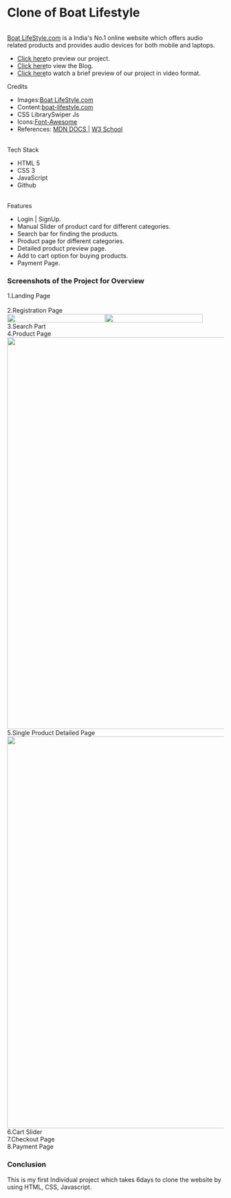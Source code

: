 
<h1>Clone of Boat Lifestyle</h1>
    <img src="https://miro.medium.com/max/910/1*LYRyXBpA3BVYpdd45uHyKg.png" alt="">
    <p><a href="https://www.boat-lifestyle.com/">Boat LifeStyle.com</a> is a India's No.1 online website which offers audio related products and provides audio devices for both mobile and laptops.</p>
    <ul>
        <li><a href="https://boatclone68d310.netlify.app/">Click here</a><span>to preview our project.</span></li>
        <li><a href="https://medium.com/@bharanish619/experience-of-cloning-the-boat-website-9e2e7bc67d6b">Click here</a><span>to view the Blog.</span></li>
        <li><a href="https://drive.google.com/file/d/1bKfMrWNkcDjTiD0FN1OF8q02JQM0PJ1I/view?usp=sharing">Click here</a><span>to watch a brief preview of our project in video format.</span></li>
    </ul>
    <img src="https://cdn.shopify.com/s/files/1/0057/8938/4802/files/Boat-Logo_200x_200x_f9c79bf9-9c9a-477d-ab6a-7c889a1f2f70_170x.png?v=1646731229" alt="">
    <br>
    <label for="">Credits</label>
    <ul>
        <li><span>Images:</span><a href="https://www.boat-lifestyle.com/">Boat LifeStyle.com</a></li>
        <li><span>Content:</span><a href="https://www.boat-lifestyle.com/">boat-lifestyle.com</a></li>
        <li><span>CSS Library</span><a href=""></a>Swiper Js</li>
        <li><span>Icons:</span><a href="">Font-Awesome</a></li>
        <li style="display:flex,"><span>References:</span>
           <a href="">MDN DOCS |</a>
           <a href="">W3 School</a>
        </li>
    </ul>
    <br>
    <label for="">Tech Stack</label>
    <ul>
        <li>HTML 5</li>
        <li>CSS 3</li>
        <li>JavaScript</li>
        <li>Github</li>
    </ul>
    <br>
    <label for="">Features</label>
     <ul>
         <li>Login | SignUp.</li>
         <li>Manual Slider of product card for different categories.</li>
         <li>Search bar for finding the products.</li>
         <li>Product page for different categories.</li>
         <li>Detailed product preview page.</li>
         <li>Add to cart option for buying products.</li>
         <li>Payment Page.</li>
     </ul>
     <h3>Screenshots of the Project for Overview</h3>
      <label for="">1.Landing Page</label><br>
      <img src="https://miro.medium.com/max/910/1*ocIk03bgoM7GnIfiJvecGQ.png" alt="">
      <img src="https://miro.medium.com/max/910/1*Mu67dEqAF02w90gfzw9rqg.png" alt="">
      <img src="https://miro.medium.com/max/910/1*lweLPvnz-XPhtFGMCrzLLQ.png" alt=""><br>
      <label for="">2.Registration Page</label><br>
     <div style="display: flex; width: 455px;">
        <img width="100%" src="https://cdn-images-1.medium.com/max/1560/1*fmLobE-cqW8KmCxNzX6lmA.png" alt="">
        <img width="100%" src="https://cdn-images-1.medium.com/max/1560/1*CZzGeEDpP1SaRnSdzzRiFQ.png" alt="">
     </div>
      <label for="">3.Search Part</label><br>
      <img src="https://miro.medium.com/max/910/1*crHrTMfLJhrnAgExe3PD_Q.png" alt=""><br>
      <label for="">4.Product Page</label><br>
      <img width="910px" src="https://cdn-images-1.medium.com/max/1040/1*syoJ-usMmqAzAeZfty1hFA.png" alt=""><br>
      <label for="">5.Single Product Detailed Page</label><br>
      <img width="910px" src="https://cdn-images-1.medium.com/max/1040/1*3Zu84Jn90GcKcXKeEu8vwA.png" alt=""><br>
      <label for="">6.Cart Slider</label><br>
      <img src="https://miro.medium.com/max/910/1*dmIXQ2FV7St73ntVFEDDYQ.png" alt=""><br>
      <label for="">7.Checkout Page</label><br>
      <img src="https://miro.medium.com/max/910/1*pGTAaBsURg7a7G1LZF4Q5w.png" alt=""><br>
      <label for="">8.Payment Page</label><br>
      <img src="https://miro.medium.com/max/910/1*F2eL38QePV1gVoAi178Llw.png" alt="">
      <h3>Conclusion</h3>
      <p>This is my first Individual project which takes 6days to clone the website by using HTML, CSS, Javascript.</p>
     
